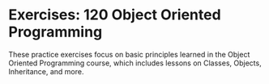# Exercises: 120 Object Oriented Programming

These practice exercises focus on basic principles learned in the Object Oriented Programming course, which includes lessons on Classes, Objects, Inheritance, and more.
